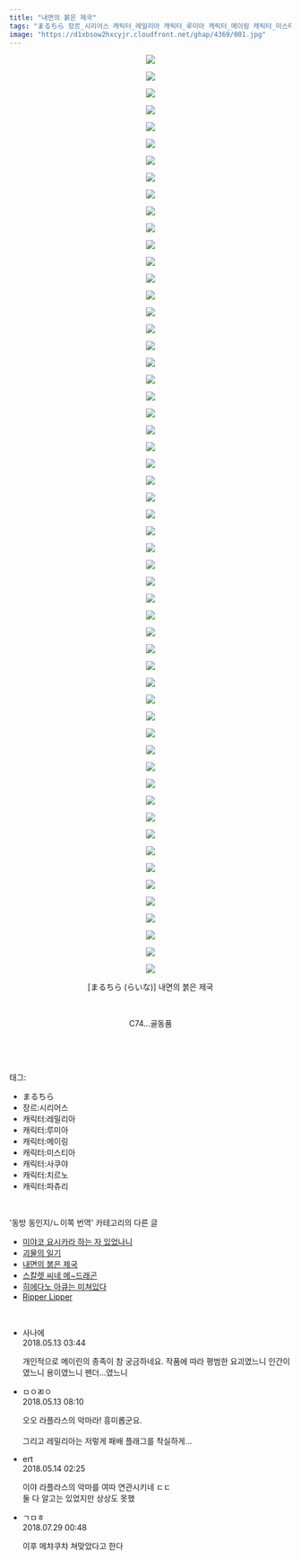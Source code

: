```yaml
---
title: "내면의 붉은 제국"
tags: "まるちら 장르_시리어스 캐릭터_레밀리아 캐릭터_루미아 캐릭터_메이링 캐릭터_미스티아 캐릭터_사쿠야 캐릭터_치르노 캐릭터_파츄리 らいな 동방_동인지／ㄴ이쪽_번역"
image: "https://d1xbsow2hxcyjr.cloudfront.net/ghap/4369/001.jpg"
---
```

<div class="article">
<p style="text-align: center; clear: none; float: none;"><img src="{{ site.imgserver10 }}/ghap/4369/001.jpg"/></p>
<p style="text-align: center; clear: none; float: none;"><img src="{{ site.imgserver10 }}/ghap/4369/002.jpg"/></p>
<p style="text-align: center; clear: none; float: none;"><img src="{{ site.imgserver10 }}/ghap/4369/003.jpg"/></p>
<p style="text-align: center; clear: none; float: none;"><img src="{{ site.imgserver10 }}/ghap/4369/004.jpg"/></p>
<p style="text-align: center; clear: none; float: none;"><img src="{{ site.imgserver10 }}/ghap/4369/005.jpg"/></p>
<p style="text-align: center; clear: none; float: none;"><img src="{{ site.imgserver10 }}/ghap/4369/006.jpg"/></p>
<p style="text-align: center; clear: none; float: none;"><img src="{{ site.imgserver10 }}/ghap/4369/007.jpg"/></p>
<p style="text-align: center; clear: none; float: none;"><img src="{{ site.imgserver10 }}/ghap/4369/008.jpg"/></p>
<p style="text-align: center; clear: none; float: none;"><img src="{{ site.imgserver10 }}/ghap/4369/009.jpg"/></p>
<p style="text-align: center; clear: none; float: none;"><img src="{{ site.imgserver10 }}/ghap/4369/010.jpg"/></p>
<p style="text-align: center; clear: none; float: none;"><img src="{{ site.imgserver10 }}/ghap/4369/011.jpg"/></p>
<p style="text-align: center; clear: none; float: none;"><img src="{{ site.imgserver10 }}/ghap/4369/012.jpg"/></p>
<p style="text-align: center; clear: none; float: none;"><img src="{{ site.imgserver10 }}/ghap/4369/013.jpg"/></p>
<p style="text-align: center; clear: none; float: none;"><img src="{{ site.imgserver10 }}/ghap/4369/014.jpg"/></p>
<p style="text-align: center; clear: none; float: none;"><img src="{{ site.imgserver10 }}/ghap/4369/015.jpg"/></p>
<p style="text-align: center; clear: none; float: none;"><img src="{{ site.imgserver10 }}/ghap/4369/016.jpg"/></p>
<p style="text-align: center; clear: none; float: none;"><img src="{{ site.imgserver10 }}/ghap/4369/017.jpg"/></p>
<p style="text-align: center; clear: none; float: none;"><img src="{{ site.imgserver10 }}/ghap/4369/018.jpg"/></p>
<p style="text-align: center; clear: none; float: none;"><img src="{{ site.imgserver10 }}/ghap/4369/019.jpg"/></p>
<p style="text-align: center; clear: none; float: none;"><img src="{{ site.imgserver10 }}/ghap/4369/020.jpg"/></p>
<p style="text-align: center; clear: none; float: none;"><img src="{{ site.imgserver10 }}/ghap/4369/021.jpg"/></p>
<p style="text-align: center; clear: none; float: none;"><img src="{{ site.imgserver10 }}/ghap/4369/022.jpg"/></p>
<p style="text-align: center; clear: none; float: none;"><img src="{{ site.imgserver10 }}/ghap/4369/023.jpg"/></p>
<p style="text-align: center; clear: none; float: none;"><img src="{{ site.imgserver10 }}/ghap/4369/024.jpg"/></p>
<p style="text-align: center; clear: none; float: none;"><img src="{{ site.imgserver10 }}/ghap/4369/025.jpg"/></p>
<p style="text-align: center; clear: none; float: none;"><img src="{{ site.imgserver10 }}/ghap/4369/026.jpg"/></p>
<p style="text-align: center; clear: none; float: none;"><img src="{{ site.imgserver10 }}/ghap/4369/027.jpg"/></p>
<p style="text-align: center; clear: none; float: none;"><img src="{{ site.imgserver10 }}/ghap/4369/028.jpg"/></p>
<p style="text-align: center; clear: none; float: none;"><img src="{{ site.imgserver10 }}/ghap/4369/029.jpg"/></p>
<p style="text-align: center; clear: none; float: none;"><img src="{{ site.imgserver10 }}/ghap/4369/030.jpg"/></p>
<p style="text-align: center; clear: none; float: none;"><img src="{{ site.imgserver10 }}/ghap/4369/031.jpg"/></p>
<p style="text-align: center; clear: none; float: none;"><img src="{{ site.imgserver10 }}/ghap/4369/032.jpg"/></p>
<p style="text-align: center; clear: none; float: none;"><img src="{{ site.imgserver10 }}/ghap/4369/033.jpg"/></p>
<p style="text-align: center; clear: none; float: none;"><img src="{{ site.imgserver10 }}/ghap/4369/034.jpg"/></p>
<p style="text-align: center; clear: none; float: none;"><img src="{{ site.imgserver10 }}/ghap/4369/035.jpg"/></p>
<p style="text-align: center; clear: none; float: none;"><img src="{{ site.imgserver10 }}/ghap/4369/036.jpg"/></p>
<p style="text-align: center; clear: none; float: none;"><img src="{{ site.imgserver10 }}/ghap/4369/037.jpg"/></p>
<p style="text-align: center; clear: none; float: none;"><img src="{{ site.imgserver10 }}/ghap/4369/038.jpg"/></p>
<p style="text-align: center; clear: none; float: none;"><img src="{{ site.imgserver10 }}/ghap/4369/039.jpg"/></p>
<p style="text-align: center; clear: none; float: none;"><img src="{{ site.imgserver10 }}/ghap/4369/040.jpg"/></p>
<p style="text-align: center; clear: none; float: none;"><img src="{{ site.imgserver10 }}/ghap/4369/041.jpg"/></p>
<p style="text-align: center; clear: none; float: none;"><img src="{{ site.imgserver10 }}/ghap/4369/042.jpg"/></p>
<p style="text-align: center; clear: none; float: none;"><img src="{{ site.imgserver10 }}/ghap/4369/043.jpg"/></p>
<p style="text-align: center; clear: none; float: none;"><img src="{{ site.imgserver10 }}/ghap/4369/044.jpg"/></p>
<p style="text-align: center; clear: none; float: none;"><img src="{{ site.imgserver10 }}/ghap/4369/045.jpg"/></p>
<p style="text-align: center; clear: none; float: none;"><img src="{{ site.imgserver10 }}/ghap/4369/046.jpg"/></p>
<p style="text-align: center; clear: none; float: none;"><img src="{{ site.imgserver10 }}/ghap/4369/047.jpg"/></p>
<p style="text-align: center; clear: none; float: none;"><img src="{{ site.imgserver10 }}/ghap/4369/048.jpg"/></p>
<p style="text-align: center; clear: none; float: none;"><img src="{{ site.imgserver10 }}/ghap/4369/049.jpg"/></p>
<p style="text-align: center; clear: none; float: none;"><img src="{{ site.imgserver10 }}/ghap/4369/050.jpg"/></p>
<p style="text-align: center; clear: none; float: none;"><img src="{{ site.imgserver10 }}/ghap/4369/051.jpg"/></p>
<p style="text-align: center; clear: none; float: none;"><img src="{{ site.imgserver10 }}/ghap/4369/052.jpg"/></p>
<p style="text-align: center; clear: none; float: none;"><img src="{{ site.imgserver10 }}/ghap/4369/053.jpg"/></p>
<p style="text-align: center; clear: none; float: none;"><img src="{{ site.imgserver10 }}/ghap/4369/054.jpg"/></p>
<p style="text-align: center; clear: none; float: none;"><img src="{{ site.imgserver10 }}/ghap/4369/055.jpg"/></p>
<p style="text-align: center; clear: none; float: none;">[まるちら (らいな)] 내면의 붉은 제국</p>
<p style="text-align: center; clear: none; float: none;"><br/></p>
<p style="text-align: center; clear: none; float: none;">C74...골동품</p>
<p><br/></p>
</div><br/>
<div class="tagTrail">
<p>태그: </p>
<ul>
<li>まるちら</li>
<li>장르:시리어스</li>
<li>캐릭터:레밀리아</li>
<li>캐릭터:루미아</li>
<li>캐릭터:메이링</li>
<li>캐릭터:미스티아</li>
<li>캐릭터:사쿠야</li>
<li>캐릭터:치르노</li>
<li>캐릭터:파츄리</li>
</ul>
</div><br/>
<div class="another">
<p>'동방 동인지/ㄴ이쪽 번역' 카테고리의 다른 글</p>
<ul>
<li><a href="/ghap_4378">미야코 요시카라 하는 자 있었나니</a></li>
<li><a href="/ghap_4377">괴물의 일기</a></li>
<li><a href="/ghap_4369">내면의 붉은 제국</a></li>
<li><a href="/ghap_4355">스칼렛 씨네 메~드래곤</a></li>
<li><a href="/ghap_4340">히에다노 아큐는 미쳐있다</a></li>
<li><a href="/ghap_4322">Ripper Lipper</a></li>
</ul>
</div><br/>
<div class="cb_module cb_fluid">
<div class="cb_wrt cb_profile">
<div class="comment">
<ul>
<li class="cb_thumb_off" id="comment15254894">
<div class="cb_comment_area">
<div class="cb_info_area">
<div class="cb_section">
<span class="cb_nick_name">사나에</span>
</div>
<div class="cb_section">
<span class="cb_date">2018.05.13 03:44 </span>
</div>
</div>
<div class="cb_dsc_comment">
<p class="cb_dsc">
											개인적으로 메이린의 종족이 참 궁금하네요. 작품에 따라 평범한 요괴였느니 인간이였느니 용이였느니 팬더...였느니 
										</p>
</div>
</div></li>
<li class="cb_thumb_off" id="comment15254928">
<div class="cb_comment_area">
<div class="cb_info_area">
<div class="cb_section">
<span class="cb_nick_name">ㅁㅇㄻㅇ</span>
</div>
<div class="cb_section">
<span class="cb_date">2018.05.13 08:10 </span>
</div>
</div>
<div class="cb_dsc_comment">
<p class="cb_dsc">
											오오 라플라스의 악마라! 흥미롭군요.<br/>
<br/>
그리고 레밀리아는 저렇게 패배 플래그를 착실하게...
										</p>
</div>
</div></li>
<li class="cb_thumb_off" id="comment15255275">
<div class="cb_comment_area">
<div class="cb_info_area">
<div class="cb_section">
<span class="cb_nick_name">ert</span>
</div>
<div class="cb_section">
<span class="cb_date">2018.05.14 02:25 </span>
</div>
</div>
<div class="cb_dsc_comment">
<p class="cb_dsc">
											이야 라플라스의 악마를 여따 연관시키네 ㄷㄷ<br/>
둘 다 알고는 있었지만 상상도 못했
										</p>
</div>
</div></li>
<li class="cb_thumb_off" id="comment15295997">
<div class="cb_comment_area">
<div class="cb_info_area">
<div class="cb_section">
<span class="cb_nick_name">ㄱㅁㅎ</span>
</div>
<div class="cb_section">
<span class="cb_date">2018.07.29 00:48 </span>
</div>
</div>
<div class="cb_dsc_comment">
<p class="cb_dsc">
											이후 메챠쿠챠 쳐맞았다고 한다
										</p>
</div>
</div></li>
</ul>
</div>
</div><!-- commentList close -->
</div><br/>
